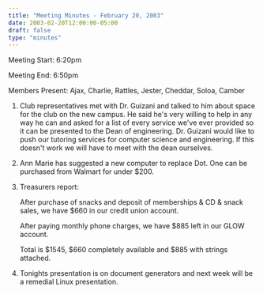 ```yaml
---
title: "Meeting Minutes - February 20, 2003"
date: 2003-02-20T12:00:00-05:00
draft: false
type: "minutes"
---
```


Meeting Start: 6:20pm </p><p>
Meeting End: 6:50pm </p><p>
Members Present: Ajax, Charlie, Rattles, Jester, Cheddar, Soloa, Camber </p><p>
1. Club representatives met with Dr. Guizani and talked to him about space for the club on the new campus. He said he's very willing to help in any way he can and asked for a list of every service we've ever provided so it can be presented to the Dean of engineering. Dr. Guizani would like to push our tutoring services for computer science and engineering. If this doesn't work we will have to meet with the dean ourselves. </p><p>
2. Ann Marie has suggested a new computer to replace Dot. One can be purchased from Walmart for under $200. </p><p>
3. Treasurers report: </p><p>
After purchase of snacks and deposit of memberships & CD & snack sales, we have $660 in our credit union account. </p><p>
After paying monthly phone charges, we have $885 left in our GLOW account. </p><p>
Total is $1545, $660 completely available and $885 with strings attached. </p><p>
4. Tonights presentation is on document generators and next week will be a remedial Linux presentation.</p>
